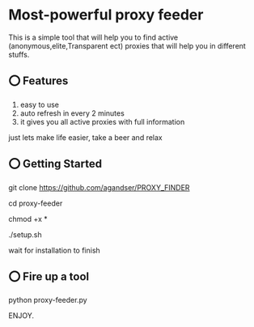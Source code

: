 # Most-powerful proxy feeder
This is a simple tool that will help you to find active (anonymous,elite,Transparent ect) proxies that will help you in different stuffs.

## ⭕️ Features

1. easy to use
2. auto refresh in every 2 minutes
3. it gives you all active proxies with full information

just lets make life easier, take a beer and relax


## ⭕️ Getting Started
git clone https://github.com/agandser/PROXY_FINDER

cd proxy-feeder

chmod +x *

./setup.sh

wait for installation to finish

## ⭕️ Fire up a tool

python proxy-feeder.py

ENJOY.















